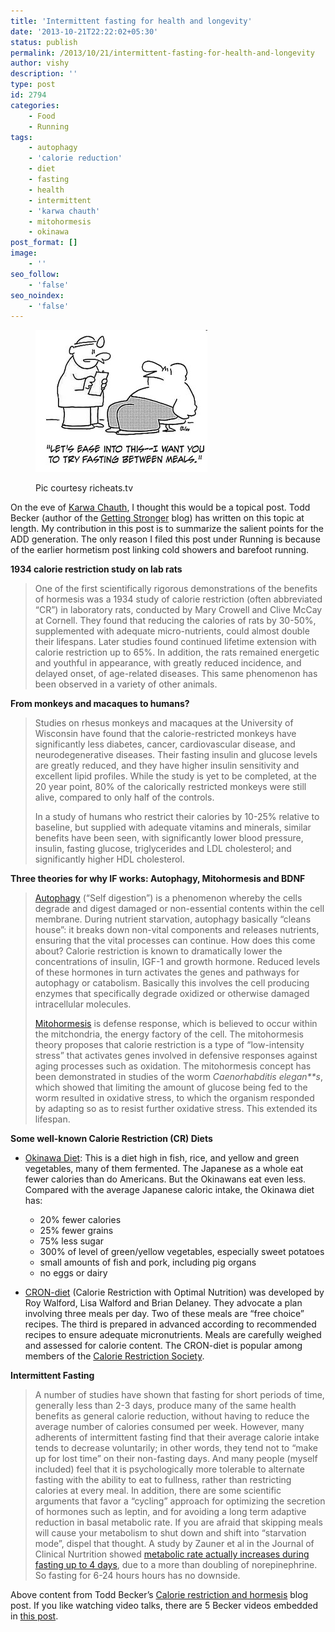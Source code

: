 ```yaml
---
title: 'Intermittent fasting for health and longevity'
date: '2013-10-21T22:22:02+05:30'
status: publish
permalink: /2013/10/21/intermittent-fasting-for-health-and-longevity
author: vishy
description: ''
type: post
id: 2794
categories: 
    - Food
    - Running
tags:
    - autophagy
    - 'calorie reduction'
    - diet
    - fasting
    - health
    - intermittent
    - 'karwa chauth'
    - mitohormesis
    - okinawa
post_format: []
image:
    - ''
seo_follow:
    - 'false'
seo_noindex:
    - 'false'
---
```

<figure aria-describedby="caption-attachment-2795" class="wp-caption alignleft" id="attachment_2795" style="width: 275px">

[![Pic courtesy richeats.tv](../../../../uploads/2013/10/Rich-Eats-Intermittent-Fasting-2.jpg)](http://www.ulaar.com/wp-content/uploads/2013/10/Rich-Eats-Intermittent-Fasting-2.jpg)<figcaption class="wp-caption-text" id="caption-attachment-2795">Pic courtesy richeats.tv</figcaption></figure>

On the eve of [Karwa Chauth](http://www.karwachauth.com/the-legend-of-karwa-chauth.html), I thought this would be a topical post. Todd Becker (author of the [Getting Stronger](http://gettingstronger.org/) blog) has written on this topic at length. My contribution in this post is to summarize the salient points for the ADD generation. The only reason I filed this post under Running is because of the earlier hormetism post linking cold showers and barefoot running.

**1934 calorie restriction study on lab rats**

> One of the first scientifically rigorous demonstrations of the benefits of hormesis was a 1934 study of calorie restriction (often abbreviated “CR”) in laboratory rats, conducted by Mary Crowell and Clive McCay at Cornell. They found that reducing the calories of rats by 30-50%, supplemented with adequate micro-nutrients, could almost double their lifespans. Later studies found continued lifetime extension with calorie restriction up to 65%. In addition, the rats remained energetic and youthful in appearance, with greatly reduced incidence, and delayed onset, of age-related diseases. This same phenomenon has been observed in a variety of other animals.

**From monkeys and macaques to humans?**

> Studies on rhesus monkeys and macaques at the University of Wisconsin have found that the calorie-restricted monkeys have significantly less diabetes, cancer, cardiovascular disease, and neurodegenerative diseases. Their fasting insulin and glucose levels are greatly reduced, and they have higher insulin sensitivity and excellent lipid profiles. While the study is yet to be completed, at the 20 year point, 80% of the calorically restricted monkeys were still alive, compared to only half of the controls.
> 
> In a study of humans who restrict their calories by 10-25% relative to baseline, but supplied with adequate vitamins and minerals, similar benefits have been seen, with significantly lower blood pressure, insulin, fasting glucose, triglycerides and LDL cholesterol; and significantly higher HDL cholesterol.

**Three theories for why IF works: Autophagy, Mitohormesis and BDNF**

> [Autophagy](http://en.wikipedia.org/wiki/Autophagy_(cellular)) (“Self digestion”) is a phenomenon whereby the cells degrade and digest damaged or non-essential contents within the cell membrane. During nutrient starvation, autophagy basically “cleans house”: it breaks down non-vital components and releases nutrients, ensuring that the vital processes can continue. How does this come about? Calorie restriction is known to dramatically lower the concentrations of insulin, IGF-1 and growth hormone. Reduced levels of these hormones in turn activates the genes and pathways for autophagy or catabolism. Basically this involves the cell producing enzymes that specifically degrade oxidized or otherwise damaged intracellular molecules.
> 
> [Mitohorm](http://www.ncbi.nlm.nih.gov/pubmed/20350594?dopt=AbstractPlus)[esis](http://www.ncbi.nlm.nih.gov/pubmed/20350594?dopt=AbstractPlus) is defense response, which is believed to occur within the mitchondria, the energy factory of the cell. The mitohormesis theory proposes that calorie restriction is a type of “low-intensity stress” that activates genes involved in defensive responses against aging processes such as oxidation. The mitohormesis concept has been demonstrated in studies of the worm *Caenorhabditis elegan**s*, which showed that limiting the amount of glucose being fed to the worm resulted in oxidative stress, to which the organism responded by adapting so as to resist further oxidative stress. This extended its lifespan.

**Some well-known Calorie Restriction (CR) Diets**

- <span style="text-decoration: underline;">Okinawa Diet</span>: This is a diet high in fish, rice, and yellow and green vegetables, many of them fermented. The Japanese as a whole eat fewer calories than do Americans. But the Okinawans eat even less. Compared with the average Japanese caloric intake, the Okinawa diet has: 
  - 20% fewer calories
  - 25% fewer grains
  - 75% less sugar
  - 300% of level of green/yellow vegetables, especially sweet potatoes
  - small amounts of fish and pork, including pig organs
  - no eggs or dairy

- <span style="text-decoration: underline;">CRON-diet</span> (Calorie Restriction with Optimal Nutrition) was developed by Roy Walford, Lisa Walford and Brian Delaney. They advocate a plan involving three meals per day. Two of these meals are “free choice” recipes. The third is prepared in advanced according to recommended recipes to ensure adequate micronutrients. Meals are carefully weighed and assessed for calorie content. The CRON-diet is popular among members of the [Calorie Restriction Society](http://www.crsociety.org/).

**Intermittent Fasting**

> A number of studies have shown that fasting for short periods of time, generally less than 2-3 days, produce many of the same health benefits as general calorie reduction, without having to reduce the average number of calories consumed per week. However, many adherents of intermittent fasting find that their average calorie intake tends to decrease voluntarily; in other words, they tend not to “make up for lost time” on their non-fasting days. And many people (myself included) feel that it is psychologically more tolerable to alternate fasting with the ability to eat to fullness, rather than restricting calories at every meal. In addition, there are some scientific arguments that favor a “cycling” approach for optimizing the secretion of hormones such as leptin, and for avoiding a long term adaptive reduction in basal metabolic rate. If you are afraid that skipping meals will cause your metabolism to shut down and shift into “starvation mode”, dispel that thought. A study by Zauner et al in the Journal of Clinical Nurtrition showed [metabolic rate actually increases during fasting up to 4 days](http://www.ajcn.org/cgi/content/abstract/71/6/1511), due to a more than doubling of norepinephrine. So fasting for 6-24 hours hours has no downside.

Above content from Todd Becker’s [Calorie restriction and hormesis](http://gettingstronger.org/wp-content/plugins/wordpress-toolbar/toolbar.php?wptbto=http%3A%2F%2Fgettingstronger.org%2F2010%2F05%2Fcalorie-restriction-and-hormesis%2F&wptbhash=aHR0cDovL2dldHRpbmdzdHJvbmdlci5vcmcvMjAxMS8wNS9pbnRlcm1pdHRlbnQtZmFzdGluZy1mb3ItaGVhbHRoLWFuZC1sb25nZXZpdHkvPHdwdGI%2BSW50ZXJtaXR0ZW50IGZhc3RpbmcgZm9yIGhlYWx0aCBhbmQgbG9uZ2V2aXR5PHdwdGI%2BaHR0cDovL2dldHRpbmdzdHJvbmdlci5vcmc8d3B0Yj5HZXR0aW5nIFN0cm9uZ2Vy) blog post. If you like watching video talks, there are 5 Becker videos embedded in [this post](http://gettingstronger.org/2011/05/intermittent-fasting-for-health-and-longevity/).